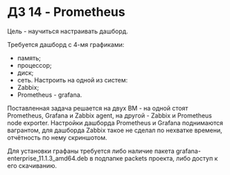 # ДЗ 14 - Prometheus

Цель - научиться настраивать дашборд.

Требуется  дашборд с 4-мя графиками:
* память;
* процессор;
* диск;
* сеть.
Настроить на одной из систем:
* Zabbix;
* Prometheus - grafana.

Поставленная задача решается на двух ВМ - на одной стоят Prometheus, Grafana и Zabbix agent, на другой - Zabbix и Prometheus node exporter. Настройки дашборда Prometheus и Grafana поднимаются вагрантом, для дашборда Zabbix такое не сделал по нехватке времени, отчётность по нему скриншотом.

Для установки графаны требуется либо наличие пакета grafana-enterprise_11.1.3_amd64.deb в подпапке packets проекта, либо доступ к его скачиванию.